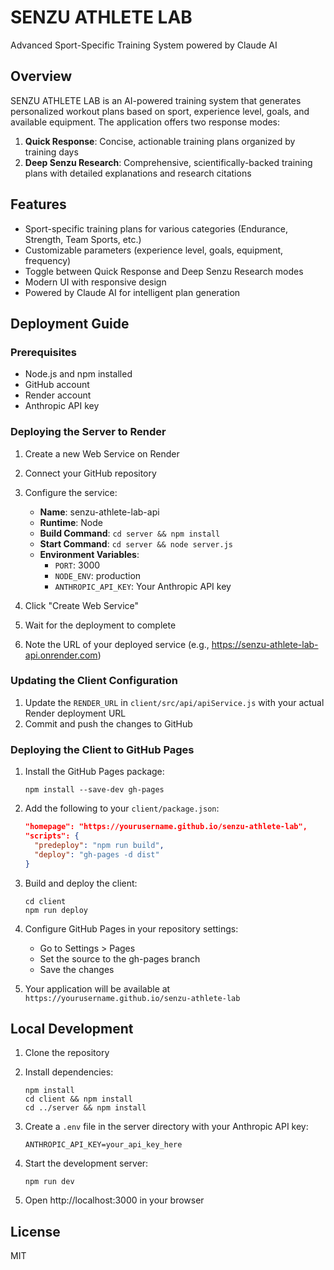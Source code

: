 # SENZU ATHLETE LAB

Advanced Sport-Specific Training System powered by Claude AI

## Overview

SENZU ATHLETE LAB is an AI-powered training system that generates personalized workout plans based on sport, experience level, goals, and available equipment. The application offers two response modes:

1. **Quick Response**: Concise, actionable training plans organized by training days
2. **Deep Senzu Research**: Comprehensive, scientifically-backed training plans with detailed explanations and research citations

## Features

- Sport-specific training plans for various categories (Endurance, Strength, Team Sports, etc.)
- Customizable parameters (experience level, goals, equipment, frequency)
- Toggle between Quick Response and Deep Senzu Research modes
- Modern UI with responsive design
- Powered by Claude AI for intelligent plan generation

## Deployment Guide

### Prerequisites

- Node.js and npm installed
- GitHub account
- Render account
- Anthropic API key

### Deploying the Server to Render

1. Create a new Web Service on Render
2. Connect your GitHub repository
3. Configure the service:
   - **Name**: senzu-athlete-lab-api
   - **Runtime**: Node
   - **Build Command**: `cd server && npm install`
   - **Start Command**: `cd server && node server.js`
   - **Environment Variables**:
     - `PORT`: 3000
     - `NODE_ENV`: production
     - `ANTHROPIC_API_KEY`: Your Anthropic API key

4. Click "Create Web Service"
5. Wait for the deployment to complete
6. Note the URL of your deployed service (e.g., https://senzu-athlete-lab-api.onrender.com)

### Updating the Client Configuration

1. Update the `RENDER_URL` in `client/src/api/apiService.js` with your actual Render deployment URL
2. Commit and push the changes to GitHub

### Deploying the Client to GitHub Pages

1. Install the GitHub Pages package:
   ```
   npm install --save-dev gh-pages
   ```

2. Add the following to your `client/package.json`:
   ```json
   "homepage": "https://yourusername.github.io/senzu-athlete-lab",
   "scripts": {
     "predeploy": "npm run build",
     "deploy": "gh-pages -d dist"
   }
   ```

3. Build and deploy the client:
   ```
   cd client
   npm run deploy
   ```

4. Configure GitHub Pages in your repository settings:
   - Go to Settings > Pages
   - Set the source to the gh-pages branch
   - Save the changes

5. Your application will be available at `https://yourusername.github.io/senzu-athlete-lab`

## Local Development

1. Clone the repository
2. Install dependencies:
   ```
   npm install
   cd client && npm install
   cd ../server && npm install
   ```

3. Create a `.env` file in the server directory with your Anthropic API key:
   ```
   ANTHROPIC_API_KEY=your_api_key_here
   ```

4. Start the development server:
   ```
   npm run dev
   ```

5. Open http://localhost:3000 in your browser

## License

MIT
